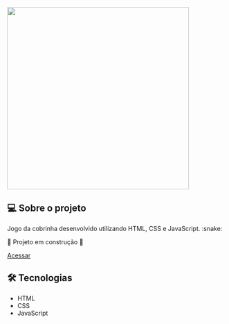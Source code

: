 <img src="img/github-title" width="420px">

<h2 class="sobre">💻 Sobre o projeto</h2>
Jogo da cobrinha desenvolvido utilizando HTML, CSS e JavaScript. :snake:  

:construction:  Projeto em construção  :construction:  

[Acessar](https://deboradeotti.github.io/snake-game/)

<h2 class="tecnologias">🛠️ Tecnologias</h2>

- HTML
- CSS
- JavaScript